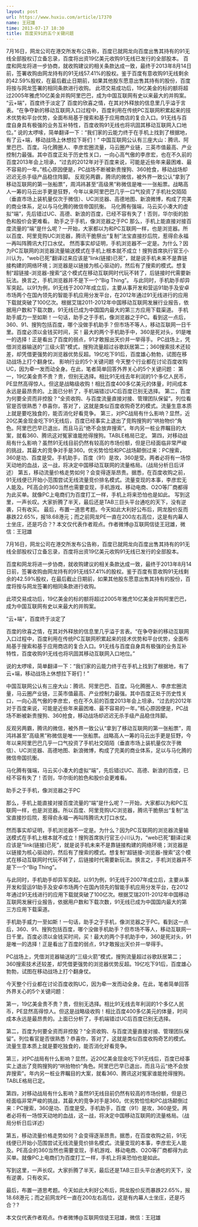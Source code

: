 ```yaml
---
layout: post
url: https://www.huxiu.com/article/17370
name: 王冠雄
time: 2013-07-17 18:30
title: 百度买91的五个关键问题
---
```

7月16日，网龙公司在港交所发布公告称，百度已就网龙向百度出售其持有的91无线全部股权订立备忘录，百度将出资19亿美元收购91无线已发行的全部股本。 百度和网龙将进一步协商，就收购建议的相关条款达成一致，最终于2013年8月14日前，签署收购由网龙持有的91无线57.41%的股权。鉴于百度有意收购91无线剩余的42.59%股权，在最后截止日期前，如果其他股东愿意出售其持有的股份，百度将按与网龙签署的相同条款进行收购。 此项交易成功后，19亿美金的标的额将超过2005年雅虎10亿美金并购阿里巴巴，成为中国互联网有史以来最大的并购案。 “云+端”，百度终于淡定了 百度的欣喜之情，在其对外释放的信息里几乎溢于言表。“在争夺新的移动互联网入口过程中，百度利用在传统PC互联网积累起来的技术优势和平台优势，全面布局基于搜索和基于应用商店的复合入口。91无线与百度自身具有极强的业务互补特性，百度收购91无线也将巩固其移动互联网入口地位。” 说的太啰嗦，简单翻译一下：“我们家的云能力终于在手机上找到了根据地，有了云+端，移动战场上休想拉下哥们！” 中国互联网公认有三座大山：腾讯、阿里巴巴、百度。马化腾圈人、李彦宏圈流量，马云圈产业链，三英市值最高、产业控制力最强。其中百度正处于历史性关口，一向心高气傲的李彦宏，也在不久前的百度2013年会上坦承，“过去的2012年对于百度来说，可能是近些年来最困难、最不容易的一年。”核心原因便是，PC战场不断被新贵搜狗、360抢食，移动战场却迟迟无杀手级产品稳住阵脚。 反观另两霸，腾讯的微信，被外界一致公认“拿到了移动互联网的第一张船票”，周鸿祎甚至“高级黑”称微信是唯一一张船票。战略高人一筹的马云出手更是狂野，今年以来阿里巴巴几乎一口气投资了手机社交陌陌（垂直市场上装机量仅次于微信）、UC浏览器、高德地图、新浪微博，构成了完美的商业体系，足以与马化腾的微信帝国抗衡。 马化腾有强端，马云买小凑大的虚拟“端”，先后错过UC、高德、新浪的百度，已经不容有失了！否则，华尔街的脸色和股价会更难看。 助手之于手机，像浏览器之于PC 那么，手机上能直接对接百度流量的“端”是什么呢？一开始，大家都以为和PC互联网一样，也是浏览器。所以百度、阿里竞购UC浏览器，腾讯干脆祭出“复制”法宝直接抄后院，惹得俞永福一再叫阵腾讯大打口水仗。 然而事实却证明，手机浏览器不一定是。为什么？因为PC互联网的浏览器流量输送模式在手机上根本就不成立！搜狗首席执行官王小川认为，“web已死”翻译过来应该是“link(链接)已死”，就是说手机未来不是靠链接构建的网络环境；浏览器是以链接为核心驱动的，然后有了搜索的模式。想复制“超链接-浏览器-搜索”这个模式在移动互联网时代玩不转了，后链接时代需要新玩法。换言之，手机浏览器并不是下一个“Big Thing”。 与此同时，手机助手却异军突起。以91为例，91无线于2007年成立后，主要从事开发和营运91助手及安卓市场两个在国內领先的智能手机应用分发平台，在2012年通过91无线进行的应用下载就突破了100亿次。根据艾瑞2011-2012年中国移动互联网发展行业报告，依据用户数和下载次数，91无线已成为中国国内最大的第三方应用下载渠道。 手机助手威力一至如斯！一句话，助手之于手机，像浏览器之于PC。看到这一点后，360、91、搜狗包括百度，哪个没做手机助手？但市场不等人，移动互联网一日千里。百度必须以金钱买时间，买！最大的两个手机助手中，360是死对头，91是唯一的选择！正是看出了百度的弱点，91才敢报出天价并一举得手。 PC战场上，凭借浏览器输送的“三级火箭”模式，搜狗流量超过谷歌跃居第二；360搜索技术还较差，却凭借更强势的浏览器优势反超。19亿吃下91后，百度雄心勃勃，试图在移动战场上打个翻身仗。 影响行业的5个关键问题 今天整个行业都在讨论百度收购UC，因为牵一发而动全身。在此，笔者简单回答外界关心的5个关键问题： 第一，19亿美金贵不贵？贵，但别无选择。相比91无线去年利润的1个多亿人民币，PE显然高得惊人。但这是战略级收购！相比百度400多亿美元的体量，时间成本永远是最昂贵的。上面已分析了，手机端错过UC后百度已别无选择。 第二，百度为何要全资而非控股？“全资收购、与百度流量直接对接、管理团队保留”。列位看官是否很熟悉？恭喜你，答对了，这就是类似百度收购奇艺的模式。流量生意本质上就是要吃独食的，能否消化好看竞争。 第三，对PC战局有什么影响？显然，近20亿美金现金吃下91无线后，百度已经事实上退出了竞购搜狗的“哄抬物价”角色。阿里巴巴早已退出，而且马云“绝不会放弃搜索”。年内另一桩业界瞩目的大案，就看360、腾讯这对冤家谁能抢得搜狗。TABLE格局已定。 第四，对移动战局有什么影响？虽然91无线目前仍然有较高的市场份额，但是已经面临非常严峻的挑战，其最大的竞争对手是360。优劣势恰恰和PC战场颠倒过来：PC搜索，360是功、百度是受。手机助手，百度（91）是攻，360是受。两者必将有一场惊天动地的血战，这一战，将决定中国移动互联网的流量格局。（战局分析日后详述） 第五，移动流量价格走势如何？会变得逐渐昂贵。据悉，在百度收购之前，91无线便已开始小范围尝试无线流量竞价排名模式。流量变现的本事，李彦宏无人能及。PE高企的360当然也需要变现，手机游戏、移动电商、O2O等厂商都得为此买单。就像PC上电商们为百度打工一样，手机上将来恐怕也是如此。 写到这里，一声长叹。大家折腾了半天，最后还是TAB三巨头平台通吃的天下，没有逆袭，只有收买。 最后，布置一道思考题。今天如此大利好公布后，网龙股价反而暴跌22.65%，报18.68港元；而之前网龙PE一直在200左右高位，这是有内幕人士坐庄，还是巧合？? 本文仅代表作者观点。作者微博@互联网信徒王冠雄，微信：王冠雄

7月16日，网龙公司在港交所发布公告称，百度已就网龙向百度出售其持有的91无线全部股权订立备忘录，百度将出资19亿美元收购91无线已发行的全部股本。

百度和网龙将进一步协商，就收购建议的相关条款达成一致，最终于2013年8月14日前，签署收购由网龙持有的91无线57.41%的股权。鉴于百度有意收购91无线剩余的42.59%股权，在最后截止日期前，如果其他股东愿意出售其持有的股份，百度将按与网龙签署的相同条款进行收购。

此项交易成功后，19亿美金的标的额将超过2005年雅虎10亿美金并购阿里巴巴，成为中国互联网有史以来最大的并购案。

“云+端”，百度终于淡定了

百度的欣喜之情，在其对外释放的信息里几乎溢于言表。“在争夺新的移动互联网入口过程中，百度利用在传统PC互联网积累起来的技术优势和平台优势，全面布局基于搜索和基于应用商店的复合入口。91无线与百度自身具有极强的业务互补特性，百度收购91无线也将巩固其移动互联网入口地位。”

说的太啰嗦，简单翻译一下：“我们家的云能力终于在手机上找到了根据地，有了云+端，移动战场上休想拉下哥们！”

中国互联网公认有三座大山：腾讯、阿里巴巴、百度。马化腾圈人、李彦宏圈流量，马云圈产业链，三英市值最高、产业控制力最强。其中百度正处于历史性关口，一向心高气傲的李彦宏，也在不久前的百度2013年会上坦承，“过去的2012年对于百度来说，可能是近些年来最困难、最不容易的一年。”核心原因便是，PC战场不断被新贵搜狗、360抢食，移动战场却迟迟无杀手级产品稳住阵脚。

反观另两霸，腾讯的微信，被外界一致公认“拿到了移动互联网的第一张船票”，周鸿祎甚至“高级黑”称微信是唯一一张船票。战略高人一筹的马云出手更是狂野，今年以来阿里巴巴几乎一口气投资了手机社交陌陌（垂直市场上装机量仅次于微信）、UC浏览器、高德地图、新浪微博，构成了完美的商业体系，足以与马化腾的微信帝国抗衡。

马化腾有强端，马云买小凑大的虚拟“端”，先后错过UC、高德、新浪的百度，已经不容有失了！否则，华尔街的脸色和股价会更难看。

助手之于手机，像浏览器之于PC

那么，手机上能直接对接百度流量的“端”是什么呢？一开始，大家都以为和PC互联网一样，也是浏览器。所以百度、阿里竞购UC浏览器，腾讯干脆祭出“复制”法宝直接抄后院，惹得俞永福一再叫阵腾讯大打口水仗。

然而事实却证明，手机浏览器不一定是。为什么？因为PC互联网的浏览器流量输送模式在手机上根本就不成立！搜狗首席执行官王小川认为，“web已死”翻译过来应该是“link(链接)已死”，就是说手机未来不是靠链接构建的网络环境；浏览器是以链接为核心驱动的，然后有了搜索的模式。想复制“超链接-浏览器-搜索”这个模式在移动互联网时代玩不转了，后链接时代需要新玩法。换言之，手机浏览器并不是下一个“Big Thing”。

与此同时，手机助手却异军突起。以91为例，91无线于2007年成立后，主要从事开发和营运91助手及安卓市场两个在国內领先的智能手机应用分发平台，在2012年通过91无线进行的应用下载就突破了100亿次。根据艾瑞2011-2012年中国移动互联网发展行业报告，依据用户数和下载次数，91无线已成为中国国内最大的第三方应用下载渠道。

手机助手威力一至如斯！一句话，助手之于手机，像浏览器之于PC。看到这一点后，360、91、搜狗包括百度，哪个没做手机助手？但市场不等人，移动互联网一日千里。百度必须以金钱买时间，买！最大的两个手机助手中，360是死对头，91是唯一的选择！正是看出了百度的弱点，91才敢报出天价并一举得手。

PC战场上，凭借浏览器输送的“三级火箭”模式，搜狗流量超过谷歌跃居第二；360搜索技术还较差，却凭借更强势的浏览器优势反超。19亿吃下91后，百度雄心勃勃，试图在移动战场上打个翻身仗。

今天整个行业都在讨论百度收购UC，因为牵一发而动全身。在此，笔者简单回答外界关心的5个关键问题：

第一，19亿美金贵不贵？贵，但别无选择。相比91无线去年利润的1个多亿人民币，PE显然高得惊人。但这是战略级收购！相比百度400多亿美元的体量，时间成本永远是最昂贵的。上面已分析了，手机端错过UC后百度已别无选择。

第二，百度为何要全资而非控股？“全资收购、与百度流量直接对接、管理团队保留”。列位看官是否很熟悉？恭喜你，答对了，这就是类似百度收购奇艺的模式。流量生意本质上就是要吃独食的，能否消化好看竞争。

第三，对PC战局有什么影响？显然，近20亿美金现金吃下91无线后，百度已经事实上退出了竞购搜狗的“哄抬物价”角色。阿里巴巴早已退出，而且马云“绝不会放弃搜索”。年内另一桩业界瞩目的大案，就看360、腾讯这对冤家谁能抢得搜狗。TABLE格局已定。

第四，对移动战局有什么影响？虽然91无线目前仍然有较高的市场份额，但是已经面临非常严峻的挑战，其最大的竞争对手是360。优劣势恰恰和PC战场颠倒过来：PC搜索，360是功、百度是受。手机助手，百度（91）是攻，360是受。两者必将有一场惊天动地的血战，这一战，将决定中国移动互联网的流量格局。（战局分析日后详述）

第五，移动流量价格走势如何？会变得逐渐昂贵。据悉，在百度收购之前，91无线便已开始小范围尝试无线流量竞价排名模式。流量变现的本事，李彦宏无人能及。PE高企的360当然也需要变现，手机游戏、移动电商、O2O等厂商都得为此买单。就像PC上电商们为百度打工一样，手机上将来恐怕也是如此。

写到这里，一声长叹。大家折腾了半天，最后还是TAB三巨头平台通吃的天下，没有逆袭，只有收买。

最后，布置一道思考题。今天如此大利好公布后，网龙股价反而暴跌22.65%，报18.68港元；而之前网龙PE一直在200左右高位，这是有内幕人士坐庄，还是巧合？?

本文仅代表作者观点。作者微博@互联网信徒王冠雄，微信：王冠雄

